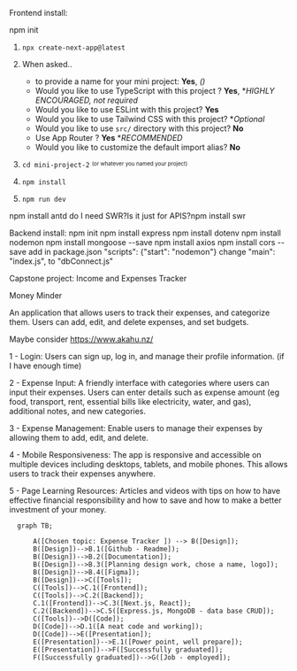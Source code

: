 
Frontend install:

npm init
1. `npx create-next-app@latest`
2.  When asked..
    - to provide a name for your mini project: **Yes**, *()*
    - Would you like to use TypeScript with this project ? **Yes**, **HIGHLY ENCOURAGED, not required*
    - Would you like to use ESLint with this project? **Yes**
    - Would you like to use Tailwind CSS with this project? **Optional*
    - Would you like to use `src/` directory with this project? **No**
    - Use App Router ? **Yes** **RECOMMENDED*
    - Would you like to customize the default import alias? **No**

3. `cd mini-project-2` <sup><sub>(or whatever you named your project)</sub></sup>
4. `npm install`
5. `npm run dev`

npm install antd
do I need SWR?Is it just for APIS?npm install swr

Backend install:
npm init
npm install express
npm install dotenv
npm install nodemon
npm install mongoose --save
npm install axios
npm install cors --save
add in package.json "scripts": {"start": "nodemon"}
change "main": "index.js", to "dbConnect.js"




Capstone project: Income and Expenses Tracker

Money Minder

An application that allows users to track their expenses, and categorize them. 
Users can add, edit, and delete expenses, and set budgets.

Maybe consider https://www.akahu.nz/

1 - Login: Users can sign up, log in, and manage their profile information. (if I have enough time)

2 - Expense Input: A friendly interface with categories where users can input their expenses. Users can enter details such as expense amount (eg food, transport, rent, essential bills like electricity, water, and gas), additional notes, and new categories.

3 - Expense Management: Enable users to manage their expenses by allowing them to add, edit, and delete.

4 - Mobile Responsiveness: The app is responsive and accessible on multiple devices including desktops, tablets, and mobile phones. This allows users to track their expenses anywhere.

5 - Page Learning Resources: Articles and videos with tips on how to have effective financial responsibility and how to save and how to make a better investment of your money.



```mermaid
  graph TB;

      A([Chosen topic: Expense Tracker ]) --> B([Design]);
      B([Design])-->B.1([Github - Readme]); 
      B([Design])-->B.2([Documentation]);
      B([Design])-->B.3([Planning design work, chose a name, logo]);
      B([Design])-->B.4([Figma]);
      B([Design])-->C([Tools]);
      C([Tools])-->C.1([Frontend]);
      C([Tools])-->C.2([Backend]);
      C.1([Frontend])-->C.3([Next.js, React]);
      C.2([Backend])-->C.5([Express.js, MongoDB - data base CRUD]);
      C([Tools])-->D([Code]);
      D([Code])-->D.1([A neat code and working]);
      D([Code])-->E([Presentation]);
      E([Presentation])-->E.1([Power point, well prepare]);
      E([Presentation])-->F([Successfully graduated]);
      F([Successfully graduated])-->G([Job - employed]);
      

```